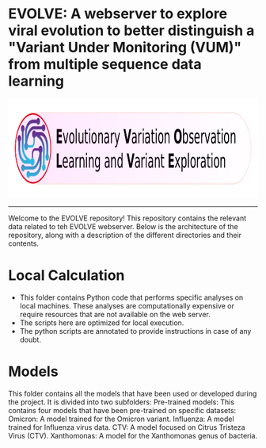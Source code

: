 # EVOLVE: A webserver to explore viral evolution to better distinguish a "Variant Under Monitoring (VUM)" from multiple sequence data learning

<img src="logo.jpg"  alt="Evolve Logo" height="200">

***
Welcome to the EVOLVE repository! This repository contains the relevant data related to teh EVOLVE webserver. Below is the architecture of the repository, along with a description of the different directories and their contents.

# Local Calculation
- This folder contains Python code that performs specific analyses on local machines. These analyses are computationally expensive or require resources that are not available on the web server. 
- The scripts here are optimized for local execution.
- The python scripts are annotated to provide instructions in case of any doubt.

# Models
This folder contains all the models that have been used or developed during the project. It is divided into two subfolders:
    Pre-trained models: This contains four models that have been pre-trained on specific datasets:
Omicron: A model trained for the Omicron variant.
Influenza: A model trained for Influenza virus data.
CTV: A model focused on Citrus Tristeza Virus (CTV).
Xanthomonas: A model for the Xanthomonas genus of bacteria.

